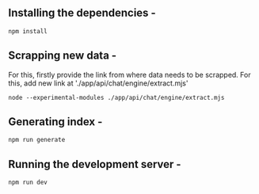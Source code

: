## Installing the dependencies - 
```
npm install
```

## Scrapping new data -
For this, firstly provide the link from where data needs to be scrapped. For this, add new link at './app/api/chat/engine/extract.mjs'
```
node --experimental-modules ./app/api/chat/engine/extract.mjs
```

## Generating index -
```
npm run generate
```

## Running the development server -
```
npm run dev
```
